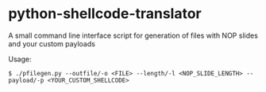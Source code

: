 # python-shellcode-translator
A small command line interface script for generation of files with NOP slides and your custom payloads

Usage:
```
$ ./pfilegen.py --outfile/-o <FILE> --length/-l <NOP_SLIDE_LENGTH> --payload/-p <YOUR_CUSTOM_SHELLCODE>
```
